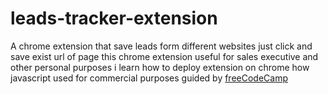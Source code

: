 # leads-tracker-extension
A chrome extension that save leads form different websites just click and save exist url of page this chrome extension useful for sales executive and other personal purposes
i learn how to deploy extension on chrome how javascript used for commercial purposes
guided by <a href="https://youtu.be/jS4aFq5-91M">freeCodeCamp</a>
